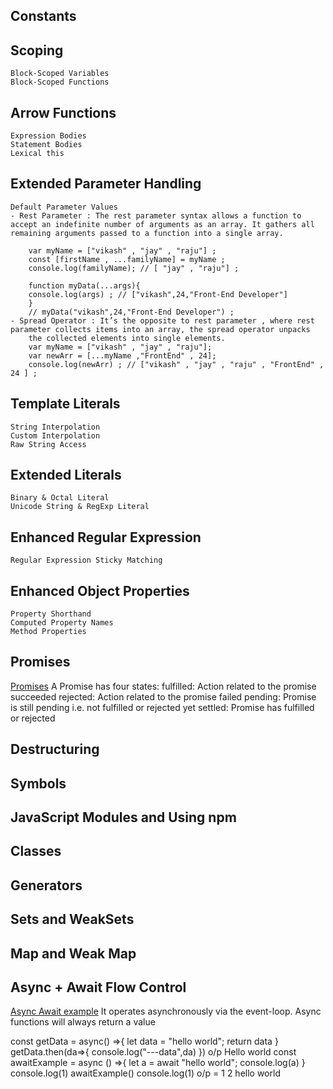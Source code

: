 ## Constants

## Scoping

    Block-Scoped Variables
    Block-Scoped Functions

## Arrow Functions

    Expression Bodies
    Statement Bodies
    Lexical this

## Extended Parameter Handling

    Default Parameter Values
    - Rest Parameter : The rest parameter syntax allows a function to accept an indefinite number of arguments as an array. It gathers all remaining arguments passed to a function into a single array.

        var myName = ["vikash" , "jay" , "raju"] ;
        const [firstName , ...familyName] = myName ;
        console.log(familyName); // [ "jay" , "raju"] ;

        function myData(...args){
        console.log(args) ; // ["vikash",24,"Front-End Developer"]
        }
        // myData("vikash",24,"Front-End Developer") ;
    - Spread Operator : It’s the opposite to rest parameter , where rest parameter collects items into an array, the spread operator unpacks
        the collected elements into single elements.
        var myName = ["vikash" , "jay" , "raju"];
        var newArr = [...myName ,"FrontEnd" , 24];
        console.log(newArr) ; // ["vikash" , "jay" , "raju" , "FrontEnd" , 24 ] ;

## Template Literals

    String Interpolation
    Custom Interpolation
    Raw String Access

## Extended Literals

    Binary & Octal Literal
    Unicode String & RegExp Literal

## Enhanced Regular Expression

    Regular Expression Sticky Matching

## Enhanced Object Properties

    Property Shorthand
    Computed Property Names
    Method Properties

## Promises

[Promises](https://www.geeksforgeeks.org/javascript-promises/)
A Promise has four states:
fulfilled: Action related to the promise succeeded
rejected: Action related to the promise failed
pending: Promise is still pending i.e. not fulfilled or rejected yet
settled: Promise has fulfilled or rejected

## Destructuring

## Symbols

## JavaScript Modules and Using npm

## Classes

## Generators

## Sets and WeakSets

## Map and Weak Map

## Async + Await Flow Control

[Async Await example](https://www.geeksforgeeks.org/async-await-function-in-javascript/)
It operates asynchronously via the event-loop. Async functions will always return a value

const getData = async() =>{
let data = "hello world";
return data
}
getData.then(da=>{
console.log("---data",da)
})
o/p
Hello world
const awaitExample = async () =>{
let a = await "hello world";
console.log(a)
}
console.log(1)
awaitExample()
console.log(1)
o/p = 1
2
hello world
